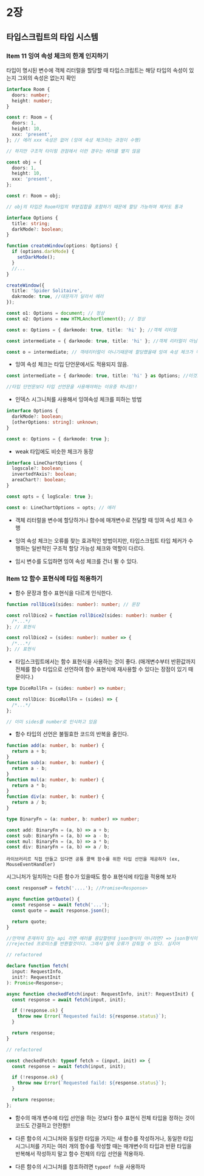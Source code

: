 # 2장

## 타입스크립트의 타입 시스템

### Item 11 잉여 속성 체크의 한계 인지하기

타입이 명시된 변수에 객체 리터럴을 할당할 때 타입스크립트는 해당 타입의 속성이 있는지 그외의 속성은 없는지 확인

```ts
interface Room {
  doors: number;
  height: number;
}

const r: Room = {
  doors: 1,
  height: 10,
  xxx: 'present',
}; // 에러 xxx 속성은 없어 (잉여 속성 체크라는 과정이 수행)

// 하지만 구조적 타이핑 관점에서 이런 경우는 에러를 뱉지 않음

const obj = {
  doors: 1,
  height: 10,
  xxx: 'present',
};

const r: Room = obj;

// obj의 타입은 Room타입의 부분집합을 포함하기 때문에 할당 가능하며 체커도 통과
```

```ts
interface Options {
  title: string;
  darkMode?: boolean;
}

function createWindow(options: Options) {
  if (options.darkMode) {
    setDarkMode();
  }
  //...
}

createWindow({
  title: 'Spider Solitaire',
  dakrmode: true, //대문자가 달라서 에러
});

const o1: Options = document; // 정상
const o2: Options = new HTMLAnchorElement(); // 정상
```

```ts
const o: Options = { darkmode: true, title: 'hi' }; //객체 리터럴

const intermediate = { darkmode: true, title: 'hi' }; //객체 리터럴이 아님

const o = intermediate; // 객테리터럴이 아니기때문에 할당했을때 잉여 속성 체크가 적용되지 않음
```

- 잉여 속성 체크는 타입 단언문에서도 적용되지 않음.

```ts
const intermediate = { darkmode: true, title: 'hi' } as Options; //이것도 정상

//타입 단언문보다 타입 선언문을 사용해야하는 이유중 하나임!!
```

- 인덱스 시그니처를 사용해서 잉여속성 체크를 피하는 방법

```ts
interface Options {
  darkMode?: boolean;
  [otherOptions: string]: unknown;
}

const o: Options = { darkmode: true };
```

- weak 타입에도 비슷한 체크가 동장

```ts
interface LineChartOptions {
  logscale?: boolean;
  invertedYAxis?: boolean;
  areaChart?: boolean;
}

const opts = { logScale: true };

const o: LineChartOptions = opts; // 에러
```

- 객체 리터럴을 변수에 할당하거나 함수에 매개변수로 전달할 때 잉여 속성 체크 수행

- 잉여 속성 체크는 오류를 찾는 효과적인 방법이지만, 타입스크립트 타입 체커가 수행하는 일반적인 구조적 할당 가능성 체크와 역할이 다르다.

- 임시 변수를 도입하면 잉여 속성 체크를 건너 뛸 수 있다.

### Item 12 함수 표현식에 타입 적용하기

- 함수 문장과 함수 표현식을 다르게 인식한다.

```ts
function rollDice1(sides: number): number; // 문장

const rollDice2 = function rollDice2(sides: number): number {
  /*...*/
}; // 표현식

const rollDice2 = (sides: number): number => {
  /*...*/
}; // 표현식
```

- 타입스크립트에서는 함수 표현식을 사용하는 것이 좋다. (매개변수부터 반환값까지 전체를 함수 타입으로 선언하여 함수 표현식에 재사용할 수 있다는 장점이 있기 때문이다.)

```ts
type DiceRollFn = (sides: number) => number;

const rollDice: DiceRollFn = (sides) => {
  /*...*/
};

// 이미 sides를 number로 인식하고 있음
```

- 함수 타입의 선언은 불필효한 코드의 반복을 줄인다.

```ts
function add(a: number, b: number) {
  return a + b;
}
function sub(a: number, b: number) {
  return a - b;
}
function mul(a: number, b: number) {
  return a * b;
}
function div(a: number, b: number) {
  return a / b;
}

type BinaryFn = (a: number, b: number) => number;

const add: BinaryFn = (a, b) => a + b;
const sub: BinaryFn = (a, b) => a - b;
const mul: BinaryFn = (a, b) => a * b;
const div: BinaryFn = (a, b) => a / b;
```

```text
라이브러리르 직접 만들고 있다면 공통 콜백 함수를 위한 타입 선언을 제공하자 (ex, MouseEventHandler)
```

시그니처가 일치하는 다른 함수가 있을때도 함수 표현식에 타입을 적용해 보자

```ts
const responseP = fetch('....'); //Promise<Response>

async function getQuote() {
  const response = await fetch('...');
  const quote = await response.json();

  return quote;
}

//만약에 존재하지 않는 api 라면 에러를 응답할텐데 json형식이 아니라면? => json형식이 아니라는 새로운 오류 메세지를 담아
//rejected 프로미스를 반환할것이다. 그래서 실제 오류가 감춰질 수 있다. 심지어

// refactored

declare function fetch(
  input: RequestInfo,
  init?: RequestInit
): Promise<Response>;

async function checkedFetch(input: RequestInfo, init?: RequestInit) {
  const response = await fetch(input, init);

  if (!response.ok) {
    throw new Error(`Requested faild: ${response.status}`);
  }

  return response;
}

// refactored

const checkedFetch: typeof fetch = (input, init) => {
  const response = await fetch(input, init);

  if (!response.ok) {
    throw new Error(`Requested faild: ${response.status}`);
  }

  return response;
};
```

- 함수의 매개 변수에 타입 선언을 하는 것보다 함수 표현식 전체 타입을 정하는 것이 코드도 간결하고 안전함!!

- 다른 함수의 시그니처와 동일한 타입을 가지는 새 함수를 작성하거나, 동일한 타입 시그니처를 가지는 여러 개의 함수를 작성할 때는 매개변수의 타입과 반환 타입을 반복해서 작성하지 말고 함수 전체의 타입 선언을 적용하자.

- 다른 함수의 시그니처를 참조하려면 `typeof fn`을 사용하자
